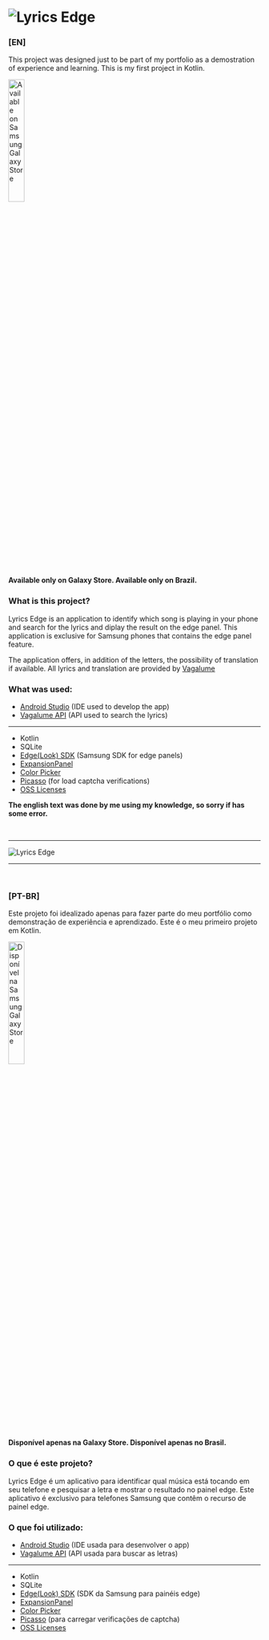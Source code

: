 # ![](https://i.imgur.com/p5TWYPf.png?raw=true "Lyrics Edge")


### [EN]
This project was designed just to be part of my portfolio as a demostration of experience and learning. This is my first project in Kotlin.

<a href="https://galaxy.store/98LE"><img src="https://img.samsungapps.com/seller/images/badges/galaxyStore/png_big/GalaxyStore_English.png?3" alt="Available on Samsung Galaxy Store" width="25%"></a>

**Available only on Galaxy Store. Available only on Brazil.**

### What is this project?

Lyrics Edge is an application to identify which song is playing in your phone and search for the lyrics and diplay the result on the edge panel. This application is exclusive for Samsung phones that contains the edge panel feature.

The application offers, in addition of the letters, the possibility of translation if available. All lyrics and translation are provided by [Vagalume](https://www.vagalume.com.br/)


### What was used:

* [Android Studio](https://developer.android.com/studio) (IDE used to develop the app)
* [Vagalume API](https://api.vagalume.com.br/) (API used to search the lyrics)

<hr>

* Kotlin
* SQLite
* [Edge(Look) SDK](https://developer.samsung.com/galaxy/edge) (Samsung SDK for edge panels)
* [ExpansionPanel](https://github.com/florent37/ExpansionPanel)
* [Color Picker](https://github.com/jaredrummler/ColorPicker)
* [Picasso](https://github.com/square/picasso) (for load captcha verifications)
* [OSS Licenses](https://github.com/google/play-services-plugins/tree/master/oss-licenses-plugin)

**The english text was done by me using my knowledge, so sorry if has some error.**

<br/>
<hr/>

![](https://media1.giphy.com/media/je04gUXV0GKvbj8CnC/giphy.gif?cid=790b7611d63282ea118cbe6451a48e449cd557be44256e10&rid=giphy.gif&ct=g?raw=true "Lyrics Edge")

<hr/>
<br/>

### [PT-BR]

Este projeto foi idealizado apenas para fazer parte do meu portfólio como demonstração de experiência e aprendizado. Este é o meu primeiro projeto em Kotlin.

<a href="https://galaxy.store/98LE"><img src="https://img.samsungapps.com/seller/images/badges/galaxyStore/png_big/GalaxyStore_Portuguese(Brazil).png?3" alt="Disponível na Samsung Galaxy Store" width="25%"></a>

**Disponível apenas na Galaxy Store. Disponível apenas no Brasil.**

### O que é este projeto?

Lyrics Edge é um aplicativo para identificar qual música está tocando em seu telefone e pesquisar a letra e mostrar o resultado no painel edge. Este aplicativo é exclusivo para telefones Samsung que contêm o recurso de painel edge.


### O que foi utilizado:

* [Android Studio](https://developer.android.com/studio) (IDE usada para desenvolver o app)
* [Vagalume API](https://api.vagalume.com.br/) (API usada para buscar as letras)

<hr>

* Kotlin
* SQLite
* [Edge(Look) SDK](https://developer.samsung.com/galaxy/edge) (SDK da Samsung para painéis edge)
* [ExpansionPanel](https://github.com/florent37/ExpansionPanel)
* [Color Picker](https://github.com/jaredrummler/ColorPicker)
* [Picasso](https://github.com/square/picasso) (para carregar verificações de captcha)
* [OSS Licenses](https://github.com/google/play-services-plugins/tree/master/oss-licenses-plugin)
